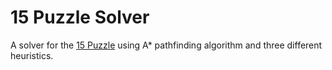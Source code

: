 # 15 Puzzle Solver
A solver for the [15 Puzzle](https://en.wikipedia.org/wiki/15_Puzzle) using A* pathfinding algorithm and three different heuristics.
